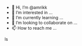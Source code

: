 - 👋 Hi, I’m @amrikk
- 👀 I’m interested in ...
- 🌱 I’m currently learning ...
- 💞️ I’m looking to collaborate on ...
- 📫 How to reach me ...

<!---
amrikk/amrikk is a ✨ special ✨ repository because its `README.md` (this file) appears on your GitHub profile.
You can click the Preview link to take a look at your changes.
--->
ls 
